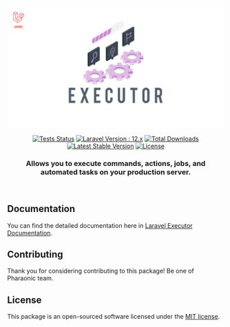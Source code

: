 <p align="center"><a href="https://pharaonic.io" target="_blank"><img src="https://raw.githubusercontent.com/Pharaonic/logos/main/executor.jpg"></a></p>

<p align="center">
<a href="https://github.com/Pharaonic/laravel-executor/actions"><img src="https://github.com/Pharaonic/laravel-executor/workflows/Tests/badge.svg" alt="Tests Status"></a>
<a href="https://laravel.com" target="_blank"><img src="https://img.shields.io/static/v1?label=Laravel&message=12.x&color=F05340&style=flat-square" alt="Laravel Version : 12.x"></a>
  <a href="https://packagist.org/packages/pharaonic/laravel-executor" target="_blank"><img src="https://poser.pugx.org/pharaonic/laravel-executor/downloads" alt="Total Downloads"></a>
<a href="https://packagist.org/packages/Pharaonic/laravel-executor"><img src="https://img.shields.io/packagist/v/Pharaonic/laravel-executor" alt="Latest Stable Version"></a>
<a href="https://packagist.org/packages/Pharaonic/laravel-executor"><img src="https://img.shields.io/static/v1?label=License&message=MIT&color=brightgreen&style=flat-square" alt="License"></a>
</p>

<h3 align="center">Allows you to execute commands, actions, jobs, and automated tasks on your production server.</h3>
<br>

## Documentation

You can find the detailed documentation here in [Laravel Executor Documentation](https://pharaonic.io/packages/laravel/executor/12.x).

## Contributing

Thank you for considering contributing to this package! Be one of Pharaonic team.

## License

This package is an open-sourced software licensed under the [MIT license](https://opensource.org/licenses/MIT).

